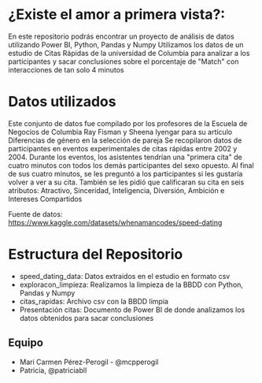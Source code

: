 # ¿Existe el amor a primera vista?:
En este repositorio podrás encontrar un proyecto de análisis de datos utilizando Power BI, Python, Pandas y Numpy
Utilizamos los datos de un estudio de Citas Rápidas de la universidad de Columbia para analizar a los participantes y sacar conclusiones sobre el porcentaje de "Match" con interacciones de tan solo 4 minutos 


# Datos utilizados
Este conjunto de datos fue compilado por los profesores de la Escuela de Negocios de Columbia Ray Fisman y Sheena Iyengar para su artículo Diferencias de género en la selección de pareja
Se recopilaron datos de participantes en eventos experimentales de citas rápidas entre 2002 y 2004. Durante los eventos, los asistentes tendrían una "primera cita" de cuatro minutos con todos los demás participantes del sexo opuesto. Al final de sus cuatro minutos, se les preguntó a los participantes si les gustaría volver a ver a su cita. También se les pidió que calificaran su cita en seis atributos: Atractivo, Sinceridad, Inteligencia, Diversión, Ambición e Intereses Compartidos

Fuente de datos:
https://www.kaggle.com/datasets/whenamancodes/speed-dating
 

# Estructura del Repositorio
- speed_dating_data: Datos extraidos en el estudio en formato csv
- exploracon_limpieza: Realizamos la limpieza de la BBDD con Python, Pandas y Numpy
- citas_rapidas: Archivo csv con la BBDD limpia
- Presentación citas: Documento de Power BI de donde analizamos los datos obtenidos para sacar conclusiones


## Equipo
- Mari Carmen Pérez-Perogil - @mcpperogil
- Patricia, @patriciabll
